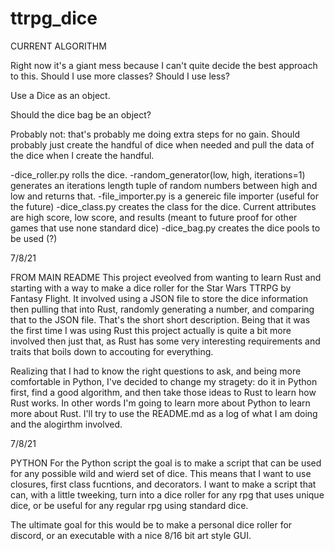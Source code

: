 # ttrpg_dice

CURRENT ALGORITHM

Right now it's a giant mess because I can't quite decide the best approach to this. Should I use more classes? Should I use less?

Use a Dice as an object.

Should the dice bag be an object?

Probably not: that's probably me doing extra steps for no gain. Should probably just create the handful of dice when needed and pull the data of the dice when I create the handful.

-dice_roller.py rolls the dice. 
-random_generator(low, high, iterations=1) generates an iterations length tuple of random numbers between high and low and returns that. 
-file_importer.py is a genereic file importer (useful for the future)
-dice_class.py creates the class for the dice. Current attributes are high score, low score, and results (meant to future proof for other games that use none standard dice)
-dice_bag.py creates the dice pools to be used (?)

7/8/21

FROM MAIN README
This project eveolved from wanting to learn Rust and starting with a way to make a dice roller for the Star Wars TTRPG by Fantasy Flight. It involved using a JSON file to store the dice information then pulling that into Rust, randomly generating a number, and comparing that to the JSON file. That's the short short description. Being that it was the first time I was using Rust this project actually is quite a bit more involved then just that, as Rust has some very interesting requirements and traits that boils down to accouting for everything.

Realizing that I had to know the right questions to ask, and being more comfortable in Python, I've decided to change my stragety: do it in Python first, find a good algorithm, and then take those ideas to Rust to learn how Rust works. In other words I'm going to learn more about Python to learn more about Rust. I'll try to use the README.md as a log of what I am doing and the alogirthm involved.

7/8/21

PYTHON
For the Python script the goal is to make a script that can be used for any possible wild and wierd set of dice. This means that I want to use closures, first class fucntions, and decorators. I want to make a script that can, with a little tweeking, turn into a dice roller for any rpg that uses unique dice, or be useful for any regular rpg using standard dice.

The ultimate goal for this would be to make a personal dice roller for discord, or an executable with a nice 8/16 bit art style GUI.